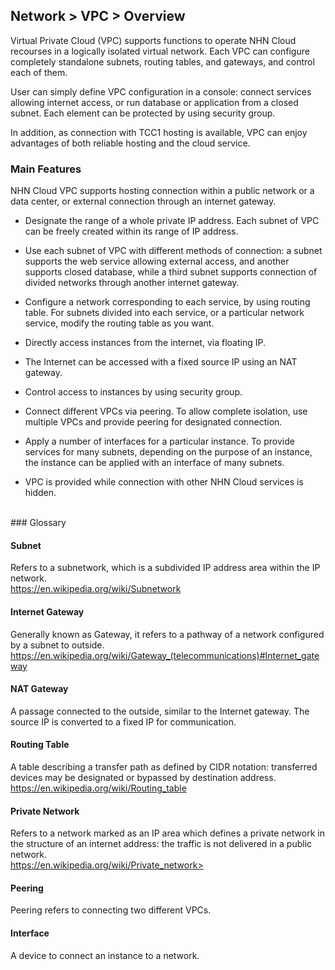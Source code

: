 ## Network > VPC > Overview

Virtual Private Cloud (VPC) supports functions to operate NHN Cloud recourses in a logically isolated virtual network. Each VPC can configure completely standalone subnets, routing tables, and gateways, and control each of them. 

User can simply define VPC configuration in a console: connect services allowing internet access, or run database or application from a closed subnet. Each element can be protected by using security group. 

In addition, as connection with TCC1 hosting is available, VPC can enjoy advantages of both reliable hosting and the cloud service. 




### Main Features 

NHN Cloud VPC supports hosting connection within a public network or a data center, or external connection through an internet gateway. 

* Designate the range of a whole private IP address. Each subnet of VPC can be freely created within its range of IP address.   

* Use each subnet of VPC with different methods of connection: a subnet supports the web service allowing external access, and another supports closed database, while a third subnet supports connection of divided networks through another internet gateway.   

* Configure a network corresponding to each service, by using routing table. For subnets divided into each service, or a particular network service, modify the routing table as you want. 

* Directly access instances from the internet, via floating IP. 

* The Internet can be accessed with a fixed source IP using an NAT gateway.

* Control access to instances by using security group. 

* Connect different VPCs via peering. To allow complete isolation, use multiple VPCs and provide peering for designated connection. 

* Apply a number of interfaces for a particular instance. To provide services for many subnets, depending on the purpose of an instance, the instance can be applied with an interface of many subnets.  

* VPC is provided while connection with other NHN Cloud services is hidden.  

<br>
### Glossary

#### Subnet

Refers to a subnetwork, which is a subdivided IP address area within the IP network.<br>https://en.wikipedia.org/wiki/Subnetwork

#### Internet Gateway

Generally known as Gateway, it refers to a pathway of a network configured by a subnet to outside.<br>https://en.wikipedia.org/wiki/Gateway_(telecommunications)#Internet_gateway

#### NAT Gateway

A passage connected to the outside, similar to the Internet gateway. The source IP is converted to a fixed IP for communication.

#### Routing Table

A table describing a transfer path as defined by CIDR notation: transferred devices may be designated or bypassed by destination address.<br>https://en.wikipedia.org/wiki/Routing_table

#### Private Network

Refers to a network marked as an IP area which defines a private network in the structure of an internet address: the traffic is not delivered in a public network. <br>https://en.wikipedia.org/wiki/Private_network>

#### Peering

Peering refers to connecting two different VPCs. 

#### Interface

A device to connect an instance to a network.

